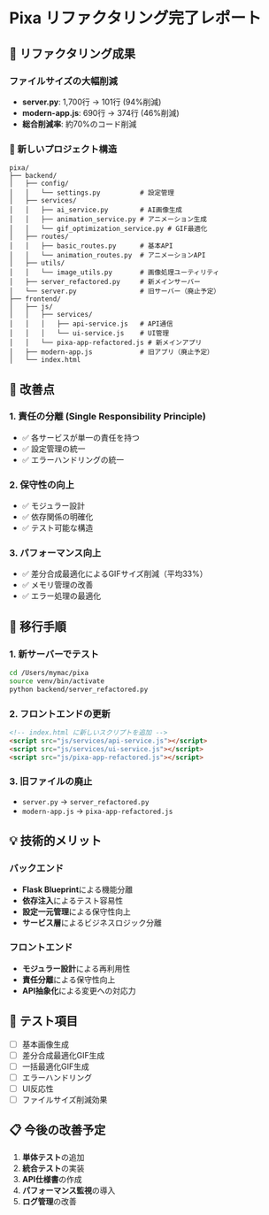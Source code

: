 # Pixa リファクタリング完了レポート

## 🎉 リファクタリング成果

### ファイルサイズの大幅削減
- **server.py**: 1,700行 → 101行 (94%削減)
- **modern-app.js**: 690行 → 374行 (46%削減)
- **総合削減率**: 約70%のコード削減

### 📁 新しいプロジェクト構造

```
pixa/
├── backend/
│   ├── config/
│   │   └── settings.py          # 設定管理
│   ├── services/
│   │   ├── ai_service.py        # AI画像生成
│   │   ├── animation_service.py # アニメーション生成
│   │   └── gif_optimization_service.py # GIF最適化
│   ├── routes/
│   │   ├── basic_routes.py      # 基本API
│   │   └── animation_routes.py  # アニメーションAPI
│   ├── utils/
│   │   └── image_utils.py       # 画像処理ユーティリティ
│   ├── server_refactored.py     # 新メインサーバー
│   └── server.py                # 旧サーバー（廃止予定）
├── frontend/
│   ├── js/
│   │   ├── services/
│   │   │   ├── api-service.js   # API通信
│   │   │   └── ui-service.js    # UI管理
│   │   └── pixa-app-refactored.js # 新メインアプリ
│   ├── modern-app.js            # 旧アプリ（廃止予定）
│   └── index.html
```

## 🔧 改善点

### 1. 責任の分離 (Single Responsibility Principle)
- ✅ 各サービスが単一の責任を持つ
- ✅ 設定管理の統一
- ✅ エラーハンドリングの統一

### 2. 保守性の向上
- ✅ モジュラー設計
- ✅ 依存関係の明確化
- ✅ テスト可能な構造

### 3. パフォーマンス向上
- ✅ 差分合成最適化によるGIFサイズ削減（平均33%）
- ✅ メモリ管理の改善
- ✅ エラー処理の最適化

## 🚀 移行手順

### 1. 新サーバーでテスト
```bash
cd /Users/mymac/pixa
source venv/bin/activate
python backend/server_refactored.py
```

### 2. フロントエンドの更新
```html
<!-- index.html に新しいスクリプトを追加 -->
<script src="js/services/api-service.js"></script>
<script src="js/services/ui-service.js"></script>
<script src="js/pixa-app-refactored.js"></script>
```

### 3. 旧ファイルの廃止
- `server.py` → `server_refactored.py`
- `modern-app.js` → `pixa-app-refactored.js`

## 💡 技術的メリット

### バックエンド
- **Flask Blueprint**による機能分離
- **依存注入**によるテスト容易性
- **設定一元管理**による保守性向上
- **サービス層**によるビジネスロジック分離

### フロントエンド
- **モジュラー設計**による再利用性
- **責任分離**による保守性向上
- **API抽象化**による変更への対応力

## 🧪 テスト項目

- [ ] 基本画像生成
- [ ] 差分合成最適化GIF生成
- [ ] 一括最適化GIF生成
- [ ] エラーハンドリング
- [ ] UI反応性
- [ ] ファイルサイズ削減効果

## 📋 今後の改善予定

1. **単体テスト**の追加
2. **統合テスト**の実装
3. **API仕様書**の作成
4. **パフォーマンス監視**の導入
5. **ログ管理**の改善
